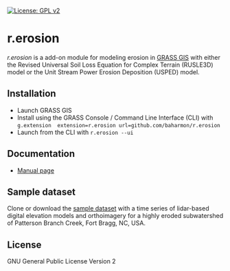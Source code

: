 [![License: GPL v2](https://img.shields.io/badge/License-GPL%20v2-blue.svg)](https://www.gnu.org/licenses/old-licenses/gpl-2.0.en.html)

# r.erosion

*r.erosion* is a add-on module for modeling erosion in
[GRASS GIS](https://grass.osgeo.org/) with either
the Revised Universal Soil Loss Equation for Complex Terrain (RUSLE3D) model
or the Unit Stream Power Erosion Deposition (USPED) model.

## Installation
* Launch GRASS GIS
* Install using the GRASS Console / Command Line Interface (CLI) with
`g.extension  extension=r.erosion url=github.com/baharmon/r.erosion`
* Launch from the CLI with `r.erosion --ui`

## Documentation
* [Manual page](r.erosion.html)

## Sample dataset
Clone or download the
[sample dataset](https://github.com/baharmon/landscape_evolution_dataset)
with a time series of lidar-based digital elevation models
and orthoimagery
for a highly eroded subwatershed of Patterson Branch Creek, Fort Bragg, NC, USA.

## License
GNU General Public License Version 2
